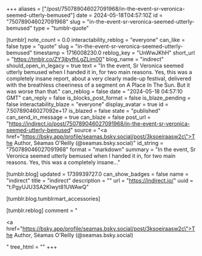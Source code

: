 +++
aliases = ["/post/750789046027091968/in-the-event-sr-veronica-seemed-utterly-bemused"]
date = 2024-05-18T04:57:10Z
id = "750789046027091968"
slug = "in-the-event-sr-veronica-seemed-utterly-bemused"
type = "tumblr-quote"

[tumblr]
note_count = 0.0
interactability_reblog = "everyone"
can_like = false
type = "quote"
slug = "in-the-event-sr-veronica-seemed-utterly-bemused"
timestamp = 1716008230.0
reblog_key = "UnWwJKhH"
short_url = "https://tmblr.co/ZY3jbyfhLgZLim00"
blog_name = "indirect"
should_open_in_legacy = true
text = "In the event, Sr Veronica seemed utterly bemused when I handed it in, for two main reasons. Yes, this was a completely insane report, about a very clearly made-up festival, delivered with the breathless cheeriness of a segment on A Place In The Sun. But it was worse than that."
can_reblog = false
date = "2024-05-18 04:57:10 GMT"
can_reply = false
is_blocks_post_format = false
is_blaze_pending = false
interactability_blaze = "everyone"
display_avatar = true
id = 7.50789046027092e+17
is_blazed = false
state = "published"
can_send_in_message = true
can_blaze = false
post_url = "https://indirect.io/post/750789046027091968/in-the-event-sr-veronica-seemed-utterly-bemused"
source = "<a href=\"https://bsky.app/profile/seamas.bsky.social/post/3ksoeiraasw2c\">The Author, Séamas O'Reilly (@seamas.bsky.social)</a>"
id_string = "750789046027091968"
format = "markdown"
summary = "In the event, Sr Veronica seemed utterly bemused when I handed it in, for two main reasons. Yes, this was a completely insane..."

[tumblr.blog]
updated = 1739939727.0
can_show_badges = false
name = "indirect"
title = "indirect"
description = ""
url = "https://indirect.io/"
uuid = "t:PgyUJU3SA2Klwyt81UWAwQ"

[tumblr.blog.tumblrmart_accessories]

[tumblr.reblog]
comment = "<p><a href=\"https://bsky.app/profile/seamas.bsky.social/post/3ksoeiraasw2c\">The Author, Séamas O'Reilly (@seamas.bsky.social)</a></p>"
tree_html = ""
+++
